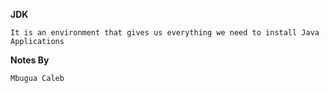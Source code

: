 **JDK**

```
It is an environment that gives us everything we need to install Java Applications

```

**Notes By**

```
Mbugua Caleb

```